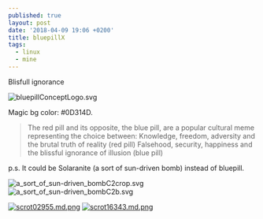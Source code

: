 ```yaml
---
published: true
layout: post
date: '2018-04-09 19:06 +0200'
title: bluepillX
tags:
  - linux
  - mine
---
```

Blisfull ignorance

![bluepillConceptLogo.svg]({{site.baseurl}}/media/bluepillConceptLogo.svg)

Magic bg color: #0D314D.

> The red pill and its opposite, the blue pill, are a popular cultural meme representing the choice between:
>    Knowledge, freedom, adversity and the brutal truth of reality (red pill)
>    Falsehood, security, happiness and the blissful ignorance of illusion (blue pill)

p.s. It could be Solaranite (a sort of sun-driven bomb) instead of bluepill.

![a_sort_of_sun-driven_bombC2crop.svg]({{site.baseurl}}/media/a_sort_of_sun-driven_bombC2crop.svg)
![a_sort_of_sun-driven_bombC2b.svg]({{site.baseurl}}/media/a_sort_of_sun-driven_bombC2b.svg)

[![scrot02955.md.png](https://cdn.scrot.moe/images/2018/04/11/scrot02955.md.png)](https://cdn.scrot.moe/images/2018/04/11/scrot02955.png)
[![scrot16343.md.png](https://cdn.scrot.moe/images/2018/04/11/scrot16343.md.png)](https://cdn.scrot.moe/images/2018/04/11/scrot16343.png)
